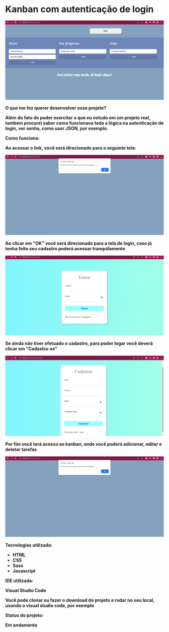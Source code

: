 <h1>Kanban com autenticação de login</h1>

<div>
  <img src="/img/segunda-imagem.png" />
</div>

<p><strong>O que me fez querer desenvolver esse projeto?</p>

<p>Além do fato de poder exercitar o que eu estudo em um projeto real, também procurei saber como funcionava toda a lógica na autenticação de login, ver senha, como uasr JSON, por exemplo. </p>

<p><strong>Como funciona: </strong></p>

<p>Ao acessar o link, você será direcionado para a seguinte tela:</p>

<img src="/img/primeira-imagem.png" />

<p>Ao clicar em "OK" você será direcionado para a tela de login, caso já tenha feito seu cadastro poderá acessar tranquilamente</p>

<img src="/img/terceira-imagem.png" />

<p>Se ainda não tiver efetuado o cadastro, para poder logar você deverá clicar em "Cadastra-se"</p>

<img src="/img/quarta-imagem.png" />

<p>Por fim você terá acesso ao kanban, onde você poderá adicionar, editar e deletar tarefas<p>

<img src="/img/primeira-imagem.png" />


<p><strong>Tecnologias utilizada:</strong></p>
<ul>
  <li>HTML</li>
  <li>CSS</li>
  <li>Sass</li>
  <li>Javascript</li>
</ul>

<p><strong>IDE utilizada:</strong></p>

<p>Visual Studio Code</p>

<p>Você pode clonar ou fazer o download do projeto e rodar no seu local, usando o visual studio code, por exemplo</p>

<p><strong>Status do projeto:</strong></p>

<p>Em andamento</p>